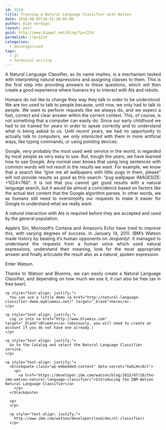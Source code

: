 ```yaml
---
id: 1214
title: Training a Natural Language Classifier with Watson
date: 2016-08-05T18:15:28-05:00
author: Alan Verdugo
layout: post
guid: http://www.kippel.net/blog/?p=1214
permalink: /?p=1214
categories:
  - Uncategorized
tags:
  - IT
  - Technical writing
---
```

<p style="text-align: justify;">
  A Natural Language Classifier, as its name implies, is a mechanism tasked with interpreting natural expressions and assigning classes to them. This is the first step into providing answers to these questions, which will then create a good experience where humans try to interact with AIs and robots.
</p>

<p style="text-align: justify;">
  Humans do not like to change they way they talk in order to be understood. We are too used to talk to people because, until now, we only had to talk to people. We want to perform requests like we always do, and we expect a fast, correct and clear answer within the correct context. This, of course, is not something that a computer can easily do. Since our early childhood we had to be trained for years in order to speak correctly and to understand what is being asked to us. Until recent years, we had no opportunity to actually <em>talk</em> to computers, we only <em>interacted</em> with them in more artificial ways, like typing commands, or using pointing devices.
</p>

<p style="text-align: justify;">
  Google, very probably the most used web service in the world, is regarded by most people as very easy to use. But, trough the years, we have learned how to use Google. Any normal user knows that using long sentences with common words will not result in the results we want. For example, we know that a search like &#8220;give me all wallpapers with little pugs in them, please&#8221; will not provide results as good as this search: &#8220;pug wallpaper IMAGESIZE: +1024&#215;768&#8221;. It is not that you cannot get good results with a natural language search, but it would be almost a coincidence based on factors like the actual text content that the Google algorithm parses. In other words, we as humans still need to oversimplify our requests to make it easier for Google to understand what we really want.
</p>

<p style="text-align: justify;">
  A <em>natural</em> interaction with AIs is required before they are accepted and used by the general population.
</p>

<p style="text-align: justify;">
  Apple&#8217;s Siri, Microsoft&#8217;s Cortana and Amazon&#8217;s Echo have tried to improve this, with varying degrees of success. In January 14, 2011. IBM&#8217;s Watson made history by beating it&#8217;s human opponents on <em>Jeopardy!</em>. It managed to understand the requests from a human voice which used natural expressions, understand their meaning, look for the most appropriate answer and finally articulate the result also as a natural, spoken expression.
</p>

<p style="text-align: justify;">
  <p style="text-align: justify;">
    Enter Watson.
  </p>
  
  <p style="text-align: justify;">
    <p style="text-align: justify;">
      Thanks to Watson and Bluemix, we can easily create a Natural Language Classifier, and depending on how much we use it, it can also be free (as in free beer).
    </p>
    
    <p style="text-align: justify;">
      You can use a little demo <a href="http://natural-language-classifier-demo.mybluemix.net/" target="_blank">here</a>.
    </p>
    
    <p style="text-align: justify;">
      Log in into <a href="http://www.bluemix.com" target="_blank">Bluemix</a> (obviously, you will need to create an account if you do not have one already.)
    </p>
    
    <p style="text-align: justify;">
      Go to the Catalog and select the Natural Language Classifier service.
    </p>
    
    <p style="text-align: justify;">
      <blockquote class="wp-embedded-content" data-secret="hwhLHnc8cl">
        <p>
          <a href="https://developer.ibm.com/watson/blog/2015/07/10/the-ibm-watson-natural-language-classifier/">Introducing the IBM Watson Natural Language Classifier</a>
        </p>
      </blockquote>
      
      <p>
      </p>
      
      <p style="text-align: justify;">
        http://www.ibm.com/watson/developercloud/doc/nl-classifier/
      </p>